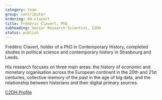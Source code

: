 ```yaml
---
category: team
group: contributor
ordering: 04-clavert
title: Frédéric Clavert, PhD
subheading: Senior Research Scientist, C2DH
status: publish
---
```


Frédéric Clavert, holder of a PhD in Contemporary History, completed studies in political science and contemporary history in Strasbourg and Leeds.  

His research focuses on three main areas: the history of economic and monetary organisation across the European continent in the 20th and 21st centuries, collective memory of the past in the age of big data, and the relationship between historians and their digital primary sources.

[C2DH Profile](https://www.c2dh.uni.lu/people/frederic-clavert)
